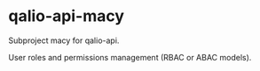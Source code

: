 # qalio-api-macy

Subproject macy for qalio-api.

User roles and permissions management (RBAC or ABAC models).
